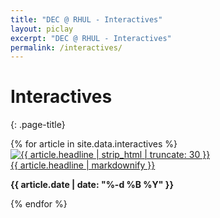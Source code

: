 ```yaml
---
title: "DEC @ RHUL - Interactives"
layout: piclay
excerpt: "DEC @ RHUL - Interactives"
permalink: /interactives/
---
```


# Interactives
{: .page-title}


<div class="row">
{% for article in site.data.interactives %}
<div class="col-md-3">
    <div class="article">
	<a href = "{{ site.url }}{{ site.baseurl}}/_pages/{{ article.interactive_url }}"><img class="article-thumb" src="{{ site.url }}{{ site.baseurl}}/{{ article.image_url }}" alt="{{ article.headline | strip_html | truncate: 30 }}"></a>
<div class="article-excerpt"><a href = "{{ site.url }}{{ site.baseurl}}/_pages/{{ article.interactive_url }}">{{ article.headline | markdownify }}</a></div>
<p class="article-date"><strong>{{ article.date | date: "%-d %B %Y" }}</strong></p>
    </div>
</div>
{% endfor %}
</div>

